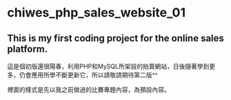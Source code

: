 # chiwes_php_sales_website_01
<h2>This is my first coding project for the online sales platform.</h2>
<p>這是個初版還很陽春，利用PHP和MySQL所架設的拍賣網站，日後隨著學到更多，仍會應用所學不斷更新它，所以請敬請期待第二版^^</p>
<p>裡面的樣式是先以我之前做過的比賽專題內容，為預設內容。</p>
